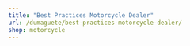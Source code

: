 ```yaml
---
title: "Best Practices Motorcycle Dealer"
url: /dumaguete/best-practices-motorcycle-dealer/
shop: motorcycle
---
```

